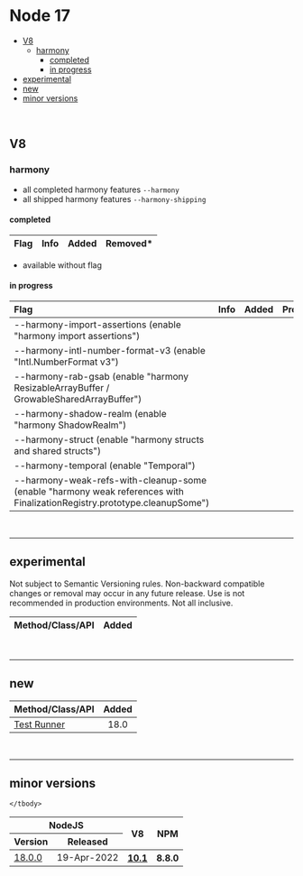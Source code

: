 # Node 17


- [V8](#v8)
  - [harmony](#harmony)
    - [completed](#completed)
    - [in progress](#in-progress)
- [experimental](#experimental)
- [new](#new)
- [minor versions](#minor-versions)

<br>

## V8

### harmony

- all completed harmony features `--harmony`
- all shipped harmony features `--harmony-shipping`


#### completed

| Flag | Info | Added | Removed* |
| :--- | :--- | :---: | :------- |


* available without flag


#### in progress

| Flag                                                                                                                     | Info | Added | Promoted |
| :----------------------------------------------------------------------------------------------------------------------- | :--- | :---: | :------- |
| --harmony-import-assertions (enable "harmony import assertions")                                                         |
| --harmony-intl-number-format-v3 (enable "Intl.NumberFormat v3")                                                          |
| --harmony-rab-gsab (enable "harmony ResizableArrayBuffer / GrowableSharedArrayBuffer")                                   |
| --harmony-shadow-realm (enable "harmony ShadowRealm")                                                                    |
| --harmony-struct (enable "harmony structs and shared structs")                                                           |
| --harmony-temporal (enable "Temporal")                                                                                   |
| --harmony-weak-refs-with-cleanup-some (enable "harmony weak references with FinalizationRegistry.prototype.cleanupSome") |


<br><hr>

## experimental

Not subject to Semantic Versioning rules. Non-backward compatible changes or removal may occur in any future release. Use is not recommended in production environments. Not all inclusive.

| Method/Class/API | Added |
| :--------------- | :---: |



<br><hr>

## new

| Method/Class/API                                                       | Added |
| :--------------------------------------------------------------------- | :---: |
| [Test Runner](https://nodejs.org/dist/latest-v18.x/docs/api/test.html) | 18.0  |



<br><hr>

## minor versions

<table>
    <thead>
        <tr>
            <th colspan="2">NodeJS</th>
            <th rowspan="2" style="text-align: center">V8</th>
            <th rowspan="2">NPM</th>
        </tr>
        <tr>
            <th>Version</th>
            <th>Released</th>
        </tr>
    </thead>
    <tbody>
        <tr>
            <td>
                <a href="https://github.com/nodejs/node/releases/tag/v18.0.0">18.0.0</a>
            </td>
            <td>19-Apr-2022</td>
            <th rowspan="1">
                <a href="https://github.com/begin-again/nodejs-releases/blob/main/v8-releases/releases.md#101">10.1</a>
            </th>
            <th>8.8.0</th>
        </tr>

    </tbody>
</table>
